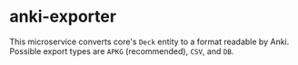 # anki-exporter

This microservice converts core's `Deck` entity to a format readable by Anki.
Possible export types are `APKG` (recommended), `CSV`, and `DB`.
